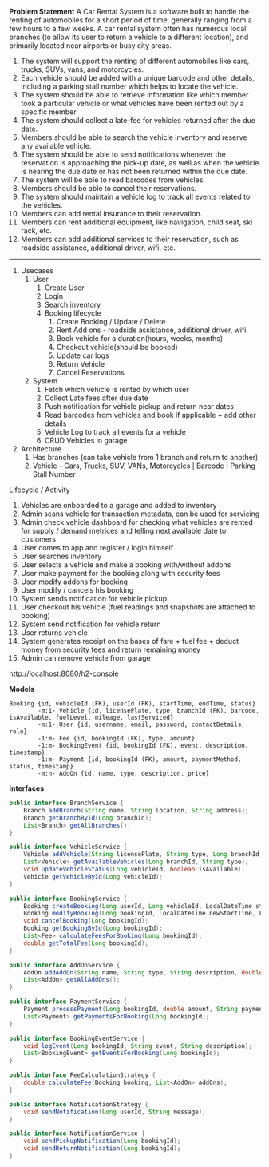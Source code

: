 **Problem Statement**
A Car Rental System is a software built to handle the renting of automobiles for a short period of time, generally ranging from a few hours to a few weeks. A car rental system often has numerous local branches (to allow its user to return a vehicle to a different location), and primarily located near airports or busy city areas.
1. The system will support the renting of different automobiles like cars, trucks, SUVs, vans, and motorcycles.
2. Each vehicle should be added with a unique barcode and other details, including a parking stall number which helps to locate the vehicle.
3. The system should be able to retrieve information like which member took a particular vehicle or what vehicles have been rented out by a specific member.
4. The system should collect a late-fee for vehicles returned after the due date.
5. Members should be able to search the vehicle inventory and reserve any available vehicle.
6. The system should be able to send notifications whenever the reservation is approaching the pick-up date, as well as when the vehicle is nearing the due date or has not been returned within the due date.
7. The system will be able to read barcodes from vehicles.
8. Members should be able to cancel their reservations.
9. The system should maintain a vehicle log to track all events related to the vehicles.
10. Members can add rental insurance to their reservation.
11. Members can rent additional equipment, like navigation, child seat, ski rack, etc.
12. Members can add additional services to their reservation, such as roadside assistance, additional driver, wifi, etc.

---

1. Usecases
    1. User
        1. Create User
        2. Login
        3. Search inventory
        4. Booking lifecycle
            1. Create Booking / Update / Delete
            2. Rent Add ons - roadside assistance, additional driver, wifi
            3. Book vehicle for a duration(hours, weeks, months)
            4. Checkout vehicle(should be booked)
            5. Update car logs
            6. Return Vehicle
            7. Cancel Reservations
    2. System
        1. Fetch which vehicle is rented by which user
        2. Collect Late fees after due date
        3. Push notification for vehicle pickup and return near dates
        4. Read barcodes from vehicles and book if applicable + add other details
        5. Vehicle Log to track all events for a vehicle
        6. CRUD Vehicles in garage
2. Architecture
    1. Has branches (can take vehicle from 1 branch and return to another)
    2. Vehicle - Cars, Trucks, SUV, VANs, Motorcycles | Barcode | Parking Stall Number

Lifecycle / Activity
1. Vehicles are onboarded to a garage and added to inventory
2. Admin scans vehicle for transaction metadata, can be used for servicing
3. Admin check vehicle dashboard for checking what vehicles are rented for supply / demand metrices and telling next available date to customers
4. User comes to app and register / login himself
5. User searches inventory
6. User selects a vehicle and make a booking with/without addons
1. User make payment for the booking along with security fees
7. User modify addons for booking
8. User modify / cancels his booking
9. System sends notification for vehicle pickup
10. User checkout his vehicle (fuel readings and snapshots are attached to booking)
11. System send notification for vehicle return
12. User returns vehicle
13. System generates receipt on the bases of fare + fuel fee + deduct money from security fees and return remaining money
14. Admin can remove vehicle from garage

http://localhost:8080/h2-console

**Models**
```Branch {id, name, location, address} -1:m- Vehicle {id, licensePlate, type, branchId (FK), barcode, isAvailable, fuelLevel, mileage, lastServiced}
Booking {id, vehicleId (FK), userId (FK), startTime, endTime, status}
		-m:1- Vehicle {id, licensePlate, type, branchId (FK), barcode, isAvailable, fuelLevel, mileage, lastServiced}
        -m:1- User {id, username, email, password, contactDetails, role}
        -1:m- Fee {id, bookingId (FK), type, amount}
		-1:m- BookingEvent {id, bookingId (FK), event, description, timestamp}
		-1:m- Payment {id, bookingId (FK), amount, paymentMethod, status, timestamp}
        -m:n- AddOn {id, name, type, description, price}
```

**Interfaces**
```java
public interface BranchService { 
    Branch addBranch(String name, String location, String address);
    Branch getBranchById(Long branchId);
    List<Branch> getAllBranches();
}

public interface VehicleService { 
    Vehicle addVehicle(String licensePlate, String type, Long branchId, String barcode);
    List<Vehicle> getAvailableVehicles(Long branchId, String type);
    void updateVehicleStatus(Long vehicleId, boolean isAvailable);
    Vehicle getVehicleById(Long vehicleId);
}

public interface BookingService { 
    Booking createBooking(Long userId, Long vehicleId, LocalDateTime startTime, LocalDateTime endTime, List<Long> addOnIds);
    Booking modifyBooking(Long bookingId, LocalDateTime newStartTime, LocalDateTime newEndTime, List<Long> addOnIds);
    void cancelBooking(Long bookingId);
    Booking getBookingById(Long bookingId);
    List<Fee> calculateFeesForBooking(Long bookingId);
    double getTotalFee(Long bookingId);
}

public interface AddOnService { 
    AddOn addAddOn(String name, String type, String description, double price);
    List<AddOn> getAllAddOns();
}

public interface PaymentService { 
    Payment processPayment(Long bookingId, double amount, String paymentMethod);
    List<Payment> getPaymentsForBooking(Long bookingId);
}

public interface BookingEventService { 
    void logEvent(Long bookingId, String event, String description);
    List<BookingEvent> getEventsForBooking(Long bookingId);
}

public interface FeeCalculationStrategy { 
    double calculateFee(Booking booking, List<AddOn> addOns);
}

public interface NotificationStrategy { 
    void sendNotification(Long userId, String message);
}

public interface NotificationService { 
    void sendPickupNotification(Long bookingId);
    void sendReturnNotification(Long bookingId);
}
```

